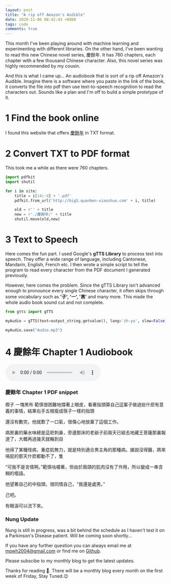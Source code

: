 ```yaml
---
layout: post
title: "A rip off Amazon's Audible"
date: 2020-11-06 08:42:43 +0800
tags: code
comments: true
---
```


This month I've been playing around with machine learning and experimenting with different libraries. On the other hand, I've been wanting to read this new Chinese novel series, 慶餘年. It has 760 chapters, each chapter with a few thousand Chinese character. Also, this novel series was highly recommended by my cousin.

And this is what I came up...
An audiobook that is sort of a rip off Amazon's Audible. Imagine there is a software where you paste in the link of the book, it converts the file into pdf then use text-to-speech recognition to read the characters out. Sounds like a plan and I'm off to build a simple prototype of it.

# 1 Find the book online

I found this website that offers [慶餘年](http://big5.quanben-xiaoshuo.com/n/qingyunian/xiazai.html) in TXT format.

# 2 Convert TXT to PDF format

This took me a while as there were 760 chapters.

```python
import pdfkit
import shutil

for i in site:
    title = i[14:-4] + '.pdf'
    pdfkit.from_url('http://big5.quanben-xiaoshuo.com' + i, title)

    old = r'' + title
    new = r'./慶餘年/' + title
    shutil.move(old,new)
```

# 3 Text to Speech

Here comes the fun part. I used Google's **gTTS Library** to process text into speech. They offer a wide range of language, including Cantonese, Mandarin, English, French etc. I then wrote a simple script to tell the program to read every character from the PDF document I generated previously.

However, here comes the problem. Since the gTTS Library isn't advanced enough to pronounce every single Chinese character, it often skips through some vocabulary such as **'⼦', '一', '黑'** and many more. This made the whole audio book sound cut and not complete.

```python
from gtts import gTTS

myAudio = gTTS(text=output_string.getvalue(), lang='zh-yu', slow=False)

myAudio.save("Audio.mp3")
```

# 4 慶餘年 Chapter 1 Audiobook

<audio controls>
  <source src="Audio.mp3" type="audio/mp3">
</audio>

### 慶餘年 Chapter 1 PDF snippet

楔⼦ ⼀塊⿊布
範慎很困難地撐著上眼⽪，看著指頭算⾃⼰這輩⼦做過些什麽有意義的事情，結果右⼿五根瘦成筷⼦⼀樣的指頭

還沒有數完，他就歎了⼀⼝氣，很傷⼼地放棄了這個⼯作。

病房裏的藥⽔味總是這麽刺⿐，旁邊那床的老爺⼦前兩天已經去地藏王菩薩那裏報道了，⼤概再過幾天就輪到⾃

他得了某種怪病，重症肌無⼒，就是特別適合男主⾓的那種病。據說沒得醫，將來嗝屁的那天什麽都動不了，隻

“可我不是⾔情啊。”範慎咕噥著，但由於兩頜的肌⾁沒有了作⽤，所以變成⼀串含糊的囈語。

他望著⾃⼰的中指頭，很同情⾃⼰，“我還是處男。”

⼰吧。

有眼淚可以流下來。

### Nung Update

Nung is still in progress, was a bit behind the schedule as I haven't test it on a Parkinson's Disease patient. Will be coming soon shortly...

If you have any further question you can always email me at <mpwh2004@gmail.com> or find me on [Github](https://github.com/melaniehsieh).

Please subscibe to my monthly blog to get the latest updates.

Thanks for reading 👀. There will be a monthly blog every month on the first week of Friday, Stay Tuned.😉
